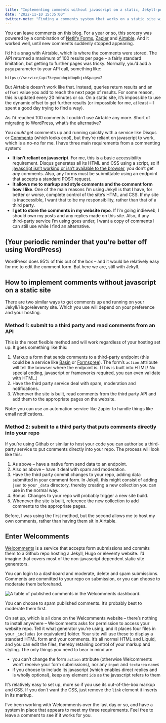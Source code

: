 ```yaml
---
title: "Implementing comments without javascript on a static, Jekyll-powered site using Welcomments"
date: "2022-11-10 15:35:00"
twitter-note: "Finding a comments system that works on a static site without requiring javascript."
---
```





You can leave comments on this blog. For a year or so, this sorcery was powered by a combination of [Netlify Forms](https://netlify.com/products/forms), [Zapier](https://zapier.com) and [Airtable](https://airtable.com). And it worked well, until new comments suddenly stopped appearing.

I’d hit a snag with Airtable, which is where the comments were stored. The API returned a maximum of 100 results per page – a fairly standard limitation, but getting to further pages was tricky. Normally, you’d add a `page` parameter to your API call, something like:

`https://service/api?key=qbhqidbqdbjxh&page=2`

But Airtable doesn’t work like that. Instead, queries return results and an `offset` value you add to reach the next page of results. For some reason, this is updated every 20 minutes or so. On a static site, it’s impossible to use the dynamic offset to get further results (or impossible for me, at least – I spent a good day trying to find a way).

As I’d reached 100 comments I couldn’t use Airtable any more. Short of migrating to WordPress, what’s the alternative?

You _could_ get comments up and running quickly with a service like Disqus or [Commento](https://commento.io) (which looks cool), but they’re reliant on javascript to work, which is a no-no for me. I have three main requirements from a commenting system:

- **It isn’t reliant on javascript**. For me, this is a basic accessibility requirement. Disqus generates all its HTML and CSS using a script, so if [javascript isn’t working or isn’t available to the browser](https://kryogenix.org/code/browser/why-availability/), you don’t get _any_ comments. Also, any forms must be submittable using an endpoint that accepts a standard POST request.
- **It allows me to markup and style comments and the comment form how I like**. One of the main reasons I’m using Jekyll is that I have, for better or worse, complete control of the site’s HTML and CSS. If my site is inaccessible, I want that to be my responsibility, rather than that of a third party.
- **I get to store the comments in my website repo**. If I’m going indieweb, I should own my posts and any replies made on this site. Also, if any third-party service I’m using goes under, I want a copy of comments I can still use while I find an alternative.

## (Your periodic reminder that you’re better off using WordPress)

WordPress does 95% of this out of the box – and it would be relatively easy for me to edit the comment form. But here we are, still with Jekyll.

## How to implement comments without javascript on a static site

There are two similar ways to get comments up and running on your Jekyll/Hugo/eleventy site. Which you use will depend on your preference and your hosting.

### Method 1: submit to a third party and read comments from an API

This is the most flexible method and will work regardless of your hosting set up. It goes something like this:

1. Markup a form that sends comments to a third-party endpoint (this could be a service like [Basin](https://usebasin.com) or [Formspree](https://formspree.io)). The form’s `action` attribute will tell the browser where the endpoint is. (This is built into HTML! No special coding, javascript or frameworks required, you can even validate with HTML.)
2. Have the third party service deal with spam, moderation and notifications.
3. Whenever the site is built, read comments from the third party API and add them to the appropriate pages on the website.

Note: you can use an automation service like Zapier to handle things like email notifications.

### Method 2: submit to a third party that puts comments directly into your repo

If you’re using Github or similar to host your code you can authorise a third-party service to put comments directly into your repo. The process will look like this:

1. As above – have a native form send data to an endpoint.
2. Also as above – have it deal with spam and moderation.
3. Have the third party commit changes to your repo, adding data submitted in your comment form. In Jekyll, this might consist of adding `json` to your `_data` directory, thereby creating a new collection you can use in the normal way.
4. Bonus: Changes to your repo will probably trigger a new site build.
5. Whenever the site is built, reference the new collection to add comments to the appropriate pages.

Before, I was using the first method, but the second allows me to host my own comments, rather than having them sit in Airtable.

## Enter Welcomments

[Welcomments](https://welcomments.io) is a service that accepts form submissions and commits them to a Github repo hosting a Jekyll, Hugo or eleventy website. I’d imagine that covers most of the non-javascript dependent static site generators.

You can login to a dashboard and moderate, delete and spam submissions. Comments are committed to your repo on submission, or you can choose to moderate them beforehand.

![A table of published comments in the Welcomments dashboard.](https://thisdaysportion.com/images/welcomments.jpg "A table of published comments in the Welcomments dashboard.")
<figcaption>You can choose to spam published comments. It’s probably best to moderate them first.</figcaption>

On set up, which is all done on the Welcomments website – there’s nothing to install anywhere – Welcomments asks for permission to access your website repo. Tell it what generator you’re using, and it places four files in your `_includes` (or equivalent) folder. Your site will use these to display a standard HTML form and your comments. It’s all normal HTML and Liquid, and you can edit the files, thereby retaining control of your markup and styling.  The only things you need to bear in mind are:

- you can’t change the form `action` attribute (otherwise Welcomments won’t receive your form submissions), nor any `input` and `textarea` `name`s
- if you choose to include its javascript (which enables direct replies and is wholly optional), keep any element `id`s as the javascript refers to them

It’s relatively easy to set up, more so if you use its out-of-the-box markup and CSS. If you don’t want the CSS, just remove the `link` element it inserts in its markup.

I’ve been working with Welcomments over the last day or so, and have a system in place that appears to meet my three requirements. Feel free to leave a comment to see if it works for you.



